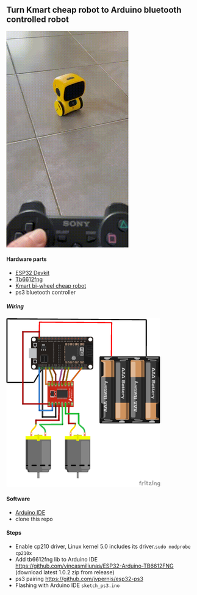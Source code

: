 ## Turn Kmart cheap robot to Arduino bluetooth controlled robot

![sasa](./at.gif)

#### Hardware parts

*  [ESP32 Devkit](https://www.aliexpress.com/premium/esp32-devkitc-v4.html?d=y&origin=y&catId=0&initiative_id=AS_20210405200508&SearchText=esp32%20devkitc%20v4)
*  [Tb6612fng](https://www.aliexpress.com/wholesale?catId=0&initiative_id=AS_20210405200515&isPremium=y&SearchText=tb6612fng)
*  [Kmart bi-wheel cheap robot](https://www.kmart.com.au/product/interactive-robot/2886866)
* ps3 bluetooth controller

##### Wiring

<img src="./at_bb.png" width="80%" height="80%">

#### Software
* [Arduino IDE](https://www.arduino.cc/en/software/)
* clone this repo

#### Steps

* Enable cp210 driver, Linux kernel 5.0 includes its driver.`sudo modprobe cp210x`
* Add tb6612fng lib to Arduino IDE https://github.com/vincasmiliunas/ESP32-Arduino-TB6612FNG (download latest 1.0.2 zip from release)
* ps3 pairing
https://github.com/jvpernis/esp32-ps3
* Flashing with Arduino IDE `sketch_ps3.ino`
